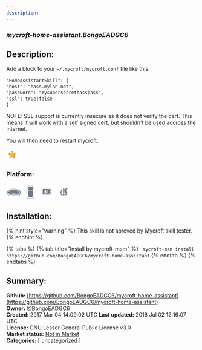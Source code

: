 ```yaml
---
description: 
---
```


### _mycroft-home-assistant.BongoEADGC6_  
## Description:  
Add a block to your `~/.mycroft/mycroft.conf` file like this:

```
"HomeAssistantSkill": {
"host": "hass.mylan.net",
"password": "mysupersecrethasspass",
"ssl": true|false
}
```

NOTE: SSL support is currently insecure as it does not verify the cert. This means it will
work with a self signed cert, but shouldn't be used accross the internet.

You will then need to restart mycroft.  
  
![](../.gitbook/assets/star.png)  
  
### Platform:  
 ![Mark I](../.gitbook/assets/mark-1-icon.png)  ![Mark II](../.gitbook/assets/mark-2-icon.png)  ![Picroft](../.gitbook/assets/picroft-icon.png)  ![plasmoid](../.gitbook/assets/kde.png)   
## Installation:  
{% hint style="warning" %}
This skill is not aproved by Mycroft skill tester.
{% endhint %}
    
{% tabs %}
{% tab title="Install by mycroft-msm" %}
``` mycroft-msm install https://github.com/BongoEADGC6/mycroft-home-assistant```
{% endtab %}
  {% endtabs %}
    
## Summary:  
**Github:** [https://github.com/BongoEADGC6/mycroft-home-assistant](https://github.com/BongoEADGC6/mycroft-home-assistant)  
**Owner:** [@BongoEADGC6](https://github.com/BongoEADGC6)  
**Created:** 2017 Mar 04 14:09:02 UTC  **Last updated:** 2018 Jul 02 12:16:07 UTC  
**License:** GNU Lesser General Public License v3.0  
**Market status:** [Not in Market](https://market.mycroft.ai/skill/)  
**Categories:** [ uncategorized ]   
